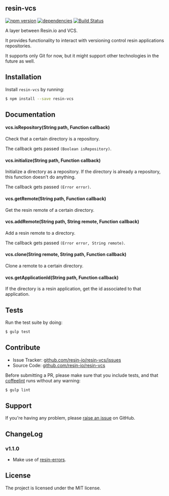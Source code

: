 resin-vcs
---------

[![npm version](https://badge.fury.io/js/resin-vcs.svg)](http://badge.fury.io/js/resin-vcs)
[![dependencies](https://david-dm.org/resin-io/resin-vcs.png)](https://david-dm.org/resin-io/resin-vcs.png)
[![Build Status](https://travis-ci.org/resin-io/resin-vcs.svg?branch=master)](https://travis-ci.org/resin-io/resin-vcs)

A layer between Resin.io and VCS.

It provides functionality to interact with versioning control resin applications repositories.

It supports only Git for now, but it might support other technologies in the future as well.

Installation
------------

Install `resin-vcs` by running:

```sh
$ npm install --save resin-vcs
```

Documentation
-------------

#### vcs.isRepository(String path, Function callback)

Check that a certain directory is a repository.

The callback gets passed `(Boolean isRepository)`.

#### vcs.initialize(String path, Function callback)

Initialize a directory as a repository. If the directory is already a repository, this function doesn't do anything.

The callback gets passed `(Error error)`.

#### vcs.getRemote(String path, Function callback)

Get the resin remote of a certain directory.

#### vcs.addRemote(String path, String remote, Function callback)

Add a resin remote to a directory.

The callback gets passed `(Error error, String remote)`.

#### vcs.clone(String remote, String path, Function callback)

Clone a remote to a certain directory.

#### vcs.getApplicationId(String path, Function callback)

If the directory is a resin application, get the id associated to that application.

Tests
-----

Run the test suite by doing:

```sh
$ gulp test
```

Contribute
----------

- Issue Tracker: [github.com/resin-io/resin-vcs/issues](https://github.com/resin-io/resin-vcs/issues)
- Source Code: [github.com/resin-io/resin-vcs](https://github.com/resin-io/resin-vcs)

Before submitting a PR, please make sure that you include tests, and that [coffeelint](http://www.coffeelint.org/) runs without any warning:

```sh
$ gulp lint
```

Support
-------

If you're having any problem, please [raise an issue](https://github.com/resin-io/resin-vcs/issues/new) on GitHub.

ChangeLog
---------

### v1.1.0

- Make use of [resin-errors](https://github.com/resin-io/resin-errors).

License
-------

The project is licensed under the MIT license.
